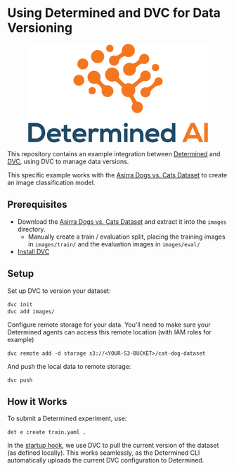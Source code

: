 # Using Determined and DVC for Data Versioning
<p align="center">
<img src="https://github.com/determined-ai/determined/raw/master/determined-logo.png"></p>

This repository contains an example integration between [Determined](https://github.com/determined-ai/determined) and [DVC](https://github.com/iterative/dvc), using DVC to manage data versions.

This specific example works with the [Asirra Dogs vs. Cats Dataset](https://www.kaggle.com/c/dogs-vs-cats/data) to create an image classification model.

## Prerequisites
* Download the [Asirra Dogs vs. Cats Dataset](https://www.kaggle.com/c/dogs-vs-cats/data) and extract it into the `images` directory.
  * Manually create a train / evaluation split, placing the training images in `images/train/` and the evaluation images in `images/eval/`
* [Install DVC](https://dvc.org/doc/install)

## Setup
Set up DVC to version your dataset:
```
dvc init
dvc add images/
```

Configure remote storage for your data.  You'll need to make sure your Determined agents can access this remote location (with IAM roles for example)
```
dvc remote add -d storage s3://<YOUR-S3-BUCKET>/cat-dog-dataset
```
And push the local data to remote storage:
```
dvc push
```

## How it Works
To submit a Determined experiment, use:
```
det e create train.yaml .
```

In the [startup hook](startup-hook.sh), we use DVC to pull the current version of the dataset (as defined locally).  This works seamlessly, as the Determined CLI automatically uploads the current DVC configuration to Determined.
